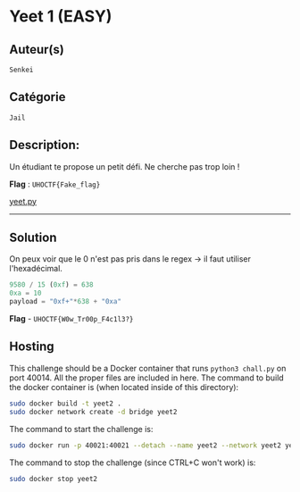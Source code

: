 # Yeet 1 (EASY)

## Auteur(s)
`Senkei`

## Catégorie
`Jail`

## Description:
Un étudiant te propose un petit défi. Ne cherche pas trop loin !

**Flag** : `UHOCTF{Fake_flag}`

[yeet.py](src/yeet.py)

---

## Solution


On peux voir que le 0 n'est pas pris dans le regex -> il faut utiliser l'hexadécimal.

```python
9580 / 15 (0xf) = 638 
0xa = 10
payload = "0xf+"*638 + "0xa"
```

**Flag** - `UHOCTF{W0w_Tr00p_F4c1l3?}`

## Hosting
This challenge should be a Docker container that runs `python3 chall.py` on port 40014. All the proper files are included in here. The command to build the docker container is (when located inside of this directory):

```bash
sudo docker build -t yeet2 .
sudo docker network create -d bridge yeet2
```

The command to start the challenge is:

```bash
sudo docker run -p 40021:40021 --detach --name yeet2 --network yeet2 yeet2:latest
```

The command to stop the challenge (since CTRL+C won't work) is:

```bash
sudo docker stop yeet2
```
